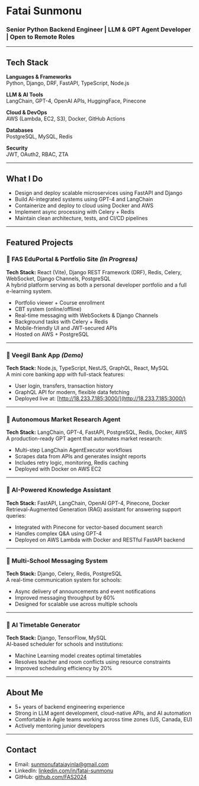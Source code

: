 # Fatai Sunmonu  
### Senior Python Backend Engineer | LLM & GPT Agent Developer | Open to Remote Roles

---

## Tech Stack

**Languages & Frameworks**  
Python, Django, DRF, FastAPI, TypeScript, Node.js

**LLM & AI Tools**  
LangChain, GPT-4, OpenAI APIs, HuggingFace, Pinecone

**Cloud & DevOps**  
AWS (Lambda, EC2, S3), Docker, GitHub Actions

**Databases**  
PostgreSQL, MySQL, Redis

**Security**  
JWT, OAuth2, RBAC, ZTA

---

## What I Do

- Design and deploy scalable microservices using FastAPI and Django
- Build AI-integrated systems using GPT-4 and LangChain
- Containerize and deploy to cloud using Docker and AWS
- Implement async processing with Celery + Redis
- Maintain clean architecture, tests, and CI/CD pipelines

---

## Featured Projects

### 📘 FAS EduPortal & Portfolio Site *(In Progress)*  
**Tech Stack:** React (Vite), Django REST Framework (DRF), Redis, Celery, WebSocket, Django Channels, PostgreSQL  
A hybrid platform serving as both a personal developer portfolio and a full e-learning system.  
- Portfolio viewer + Course enrollment  
- CBT system (online/offline)  
- Real-time messaging with WebSockets & Django Channels  
- Background tasks with Celery + Redis  
- Mobile-friendly UI and JWT-secured APIs  
- Hosted on AWS + PostgreSQL

---

### 🏦 Veegil Bank App *(Demo)*  
**Tech Stack:** Node.js, TypeScript, NestJS, GraphQL, React, MySQL  
A mini core banking app with full-stack features:  
- User login, transfers, transaction history  
- GraphQL API for modern, flexible data fetching  
- Deployed live at: [http://18.233.7.185:3000/](http://18.233.7.185:3000/)

---

### 🤖 Autonomous Market Research Agent  
**Tech Stack:** LangChain, GPT-4, FastAPI, PostgreSQL, Redis, Docker, AWS  
A production-ready GPT agent that automates market research:  
- Multi-step LangChain AgentExecutor workflows  
- Scrapes data from APIs and generates insight reports  
- Includes retry logic, monitoring, Redis caching  
- Deployed with Docker on AWS EC2

---

### 🧠 AI-Powered Knowledge Assistant  
**Tech Stack:** FastAPI, LangChain, OpenAI GPT-4, Pinecone, Docker  
Retrieval-Augmented Generation (RAG) assistant for answering support queries:  
- Integrated with Pinecone for vector-based document search  
- Handles complex Q&A using GPT-4  
- Deployed on AWS Lambda with Docker and RESTful FastAPI backend

---

### 🏫 Multi-School Messaging System  
**Tech Stack:** Django, Celery, Redis, PostgreSQL  
A real-time communication system for schools:  
- Async delivery of announcements and event notifications  
- Improved messaging throughput by 60%  
- Designed for scalable use across multiple schools

---

### 📅 AI Timetable Generator  
**Tech Stack:** Django, TensorFlow, MySQL  
AI-based scheduler for schools and institutions:  
- Machine Learning model creates optimal timetables  
- Resolves teacher and room conflicts using resource constraints  
- Improved scheduling efficiency by 20%


---

## About Me

- 5+ years of backend engineering experience
- Strong in LLM agent development, cloud-native APIs, and AI automation
- Comfortable in Agile teams working across time zones (US, Canada, EU)
- Actively mentoring junior developers

---

## Contact

- Email: sunmonufataiayinla@gmail.com  
- LinkedIn: [linkedin.com/in/fatai-sunmonu](https://linkedin.com/in/fatai-sunmonu)  
- GitHub: [github.com/FAS2024](https://github.com/FAS2024)
